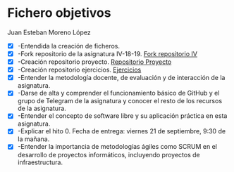 # Fichero objetivos
Juan Esteban Moreno López
- [x] -Entendida la creación de ficheros.
- [x] -Fork repositorio de la asignatura IV-18-19. [Fork repositorio IV](https://github.com/juaneml/IV-18-19)
- [x] -Creación repositorio proyecto. [Repositorio Proyecto](https://github.com/juaneml/IV_1819_Proyecto)
- [x] -Creación repositorio ejercicios. [Ejercicios](https://github.com/juaneml/Ejercicios-IV)
- [x] -Entender la metodología docente, de evaluación y de interacción de la asignatura.
- [x] -Darse de alta y comprender el funcionamiento básico de GitHub y el grupo de Telegram de la asignatura y conocer el resto de los recursos de la asignatura.
- [x] -Entender el concepto de software libre y su aplicación práctica en esta asignatura.
- [x] -Explicar el hito 0. Fecha de entrega: viernes 21 de septiembre, 9:30 de la mañana.
- [x] -Entender la importancia de metodologías ágiles como SCRUM en el desarrollo de proyectos informáticos, incluyendo proyectos de infraestructura.
